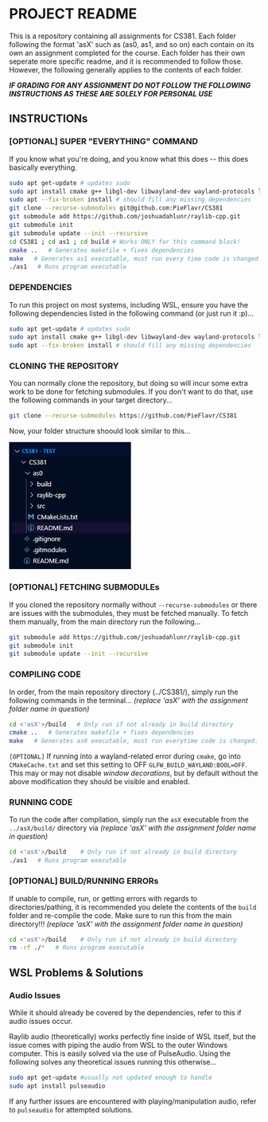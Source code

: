 # PROJECT README

This is a repository containing all assignments for CS381. Each folder following the format 'asX' such as (as0, as1, and so on) each contain on its own an assignment completed for the course. Each folder has their own seperate more specific readme, and it is recommended to follow those. However, the following generally applies to the contents of each folder. 

***IF GRADING FOR ANY ASSIGNMENT DO NOT FOLLOW THE FOLLOWING INSTRUCTIONS AS THESE ARE SOLELY FOR PERSONAL USE***

## INSTRUCTIONs

### [OPTIONAL] SUPER "EVERYTHING" COMMAND

If you know what you're doing, and you know what this does -- this does basically everything.

```bash
sudo apt get-update # updates sudo
sudo apt install cmake g++ libgl-dev libwayland-dev wayland-protocols libxrandr-dev pkg-config libxkbcommon-dev libxinerama-dev libxcursor-dev libxi-dev mesa-utils build-essential cmake xorg-dev pulseaudio
sudo apt --fix-broken install # should fill any missing dependencies
git clone --recurse-submodules git@github.com:PieFlavr/CS381
git submodule add https://github.com/joshuadahlunr/raylib-cpp.git
git submodule init
git submodule update --init --recursive
cd CS381 ; cd as1 ; cd build # Works ONLY for this command block!
cmake ..   # Generates makefile + fixes dependencies
make   # Generates as1 executable, must run every time code is changed.
./as1   # Runs program executable
```

### DEPENDENCIES

To run this project on most systems, including WSL, ensure you have the following dependencies listed in the following command (or just run it :p)...

```bash
sudo apt get-update # updates sudo
sudo apt install cmake g++ libgl-dev libwayland-dev wayland-protocols libxrandr-dev pkg-config libxkbcommon-dev libxinerama-dev libxcursor-dev libxi-dev mesa-utils build-essential cmake xorg-dev pulseaudio
sudo apt --fix-broken install # should fill any missing dependencies
```

### CLONING THE REPOSITORY

You can normally clone the repository, but doing so will incur some extra work to be done for fetching submodules. If you don't want to do that, use the following commands in your target directory...

```bash
git clone --recurse-submodules https://github.com/PieFlavr/CS381
```

Now, your folder structure shoould look similar to this...

![alt text](assets/images/folder-example.png)

### [OPTIONAL] FETCHING SUBMODULEs

If you cloned the repository normally without `--recurse-submodules` or there are issues with the submodules, they must be fetched manually.
To fetch them manually, from the main directory run the following...

```bash
git submodule add https://github.com/joshuadahlunr/raylib-cpp.git
git submodule init
git submodule update --init --recursive
```

### COMPILING CODE

In order, from the main repository directory (../CS381/), simply run the following commands in the terminal...
*(replace 'asX' with the assignment folder name in question)*

```bash
cd <'asX'>/build   # Only run if not already in build directory
cmake ..   # Generates makefile + fixes dependencies
make   # Generates as0 executable, must run everytime code is changed.
```

`[OPTIONAL]` If running into a wayland-related error during `cmake`, go into `CMakeCache.txt` and set this setting to OFF `GLFW_BUILD_WAYLAND:BOOL=OFF`.
This may or may not disable *window decorations*, but by default without the above modification they should be visible and enabled.

### RUNNING CODE

To run the code after compilation, simply run the `asX` executable from the `../asX/build/` directory via
*(replace 'asX' with the assignment folder name in question)*

```bash
cd <'asX'>/build    # Only run if not already in build directory
./as1   # Runs program executable
```

### [OPTIONAL] BUILD/RUNNING ERRORs

If unable to compile, run, or getting errors with regards to directories/pathing, it is recommended you delete the contents of the `build` folder and re-compile the code. Make sure to run this from the main directory!!!
*(replace 'asX' with the assignment folder name in question)*

```bash
cd <'asX'>/build    # Only run if not already in build directory
rm -rf ./*   # Runs program executable
```

## WSL Problems & Solutions

### Audio Issues

While it should already be covered by the dependencies, refer to this if audio issues occur.

Raylib audio (theoretically) works perfectly fine inside of WSL itself, but the issue comes with piping the audio from WSL to the outer Windows computer. This is easily solved via the use of PulseAudio. Using the following solves any theoretical issues running this otherwise...

```bash
sudo apt get-update #usually not updated enough to handle
sudo apt install pulseaudio
```

If any further issues are encountered with playing/manipulation audio, refer to `pulseaudio` for attempted solutions.

